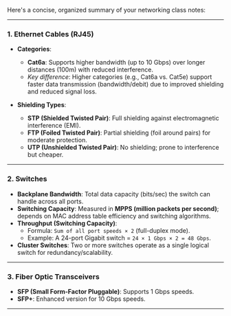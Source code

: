 Here's a concise, organized summary of your networking class notes:

---

### **1. Ethernet Cables (RJ45)**
- **Categories**:  
  - **Cat6a**: Supports higher bandwidth (up to 10 Gbps) over longer distances (100m) with reduced interference.  
  - *Key difference*: Higher categories (e.g., Cat6a vs. Cat5e) support faster data transmission (bandwidth/debit) due to improved shielding and reduced signal loss.  

- **Shielding Types**:  
  - **STP (Shielded Twisted Pair)**: Full shielding against electromagnetic interference (EMI).  
  - **FTP (Foiled Twisted Pair)**: Partial shielding (foil around pairs) for moderate protection.  
  - **UTP (Unshielded Twisted Pair)**: No shielding; prone to interference but cheaper.  

---

### **2. Switches**  
- **Backplane Bandwidth**: Total data capacity (bits/sec) the switch can handle across all ports.  
- **Switching Capacity**: Measured in **MPPS (million packets per second)**; depends on MAC address table efficiency and switching algorithms.  
- **Throughput (Switching Capacity)**:  
  - Formula: `Sum of all port speeds × 2` (full-duplex mode).  
  - Example: A 24-port Gigabit switch = `24 × 1 Gbps × 2 = 48 Gbps`.  
- **Cluster Switches**: Two or more switches operate as a single logical switch for redundancy/scalability.  

---

### **3. Fiber Optic Transceivers**  
- **SFP (Small Form-Factor Pluggable)**: Supports 1 Gbps speeds.  
- **SFP+**: Enhanced version for 10 Gbps speeds.  

---

